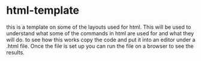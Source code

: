 # html-template
this is a template on some of the layouts used for html. 
This will be used to understand what some of the commands in html are used for and what they will do. to see how this works copy the code and put it into an editor under a .html file. Once the file is set up you can run the file on a browser to see the results.
